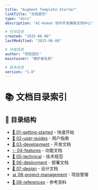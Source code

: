 ```yaml
---
title: "Augment Template Starter"
linkTitle: "文档首页"
type: "docs"
description: "AI-Human 协作开发模板文档中心"

# 时间信息
created: "2025-06-08"
lastModified: "2025-06-08"

# 作者信息
author: "项目团队"
maintainer: "维护者名称"

# 版本信息
version: "1.0"
---
```


# 📚 文档目录索引

## 📂 目录结构

- [🚀 01-getting-started](01-getting-started/) - 快速开始
- [👥 02-user-guides](02-user-guides/) - 用户指南
- [🔧 03-development](03-development/) - 开发文档
- [✨ 04-features](04-features/) - 功能文档
- [🔬 05-technical](05-technical/) - 技术规范
- [🚀 06-deployment](06-deployment/) - 部署文档
- [🎨 07-design](07-design/) - 设计文档
- [📊 08-project-management](08-project-management/) - 项目管理
- [📖 09-references](09-references/) - 参考资料
